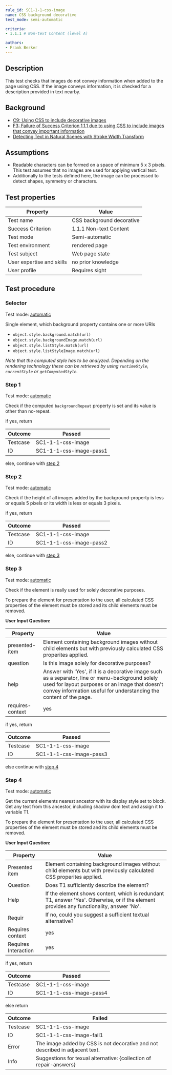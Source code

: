 ```yaml
---
rule_id: SC1-1-1-css-image
name: CSS background decorative
test_mode: semi-automatic

criteria:
- 1.1.1 # Non-text Content (level A)

authors:
- Frank Berker
---
```


## Description

This test checks that images do not convey information when added to the page using CSS. If the image conveys information, it is checked for a description provided in text nearby.

## Background

- [C9: Using CSS to include decorative images](http://www.w3.org/WAI/GL/WCAG20-TECHS/C9)
- [F3: Failure of Success Criterion 1.1.1 due to using CSS to include images that convey important information](http://www.w3.org/TR/WCAG20-TECHS/F3)
- [Detecting Text in Natural Scenes with Stroke Width Transform](http://research.microsoft.com/pubs/149305/1509.pdf)

## Assumptions

- Readable characters can be formed on a space of minimum 5 x 3 pixels. This test assumes that no images are used for applying vertical text.
- Additionally to the tests defined here, the image can be processed to detect shapes, symmetry or characters.

## Test properties

| Property          | Value
|-------------------|----
| Test name         | CSS background decorative
| Success Criterion | 1.1.1 Non-text Content
| Test mode         | Semi-automatic
| Test environment  | rendered page
| Test subject      | Web page state
| User expertise and skills | no prior knowledge
| User profile      | Requires sight

## Test procedure

### Selector

Test mode: [automatic][AUTO]

Single element, which background property contains one or more URIs

- `object.style.background.match(url)`
- `object.style.backgroundImage.match(url)`
- `object.style.listStyle.match(url)`
- `object.style.listStyleImage.match(url)`

*Note that the computed style has to be analyzed. Depending on the rendering technology these can be retrieved by using `runtimeStyle`, `currentStyle` or `getComputedStyle`.*

### Step 1

Test mode: [automatic][AUTO]

Check if the computed `backgroundRepeat` property is set and its value is other than no-repeat.

if yes, return

| Outcome  | Passed
|----------|-----
| Testcase | SC1-1-1-css-image
| ID       | SC1-1-1-css-image-pass1

else, continue with [step 2](#step-2)

### Step 2

Test mode: [automatic][AUTO]

Check if the height of all images added by the background-property is less or equals 5 pixels or its width is less or equals 3 pixels.

if yes, return

| Outcome  | Passed
|----------|-----
| Testcase | SC1-1-1-css-image
| ID       | SC1-1-1-css-image-pass2

else, continue with [step 3](#step-3)

### Step 3

Test mode: [automatic][MANUAL]

Check if the element is really used for solely decorative purposes.

To prepare the element for presentation to the user, all calculated CSS properties of the element must be stored and its child elements must be removed.

**User Input Question:**

| Property             | Value
|----------------------|---------
| presented-item   | Element containing background images without child elements but with previously calculated CSS properites applied.
| question         | Is this image solely for decorative purposes?
| help             | Answer with 'Yes', if it is a decorative image such as a separator, line or menu-background solely used for layout purposes or an image that doesn't convey information useful for understanding the content of the page.
| requires-context | yes

if yes, return

| Outcome  | Passed
|----------|-----
| Testcase | SC1-1-1-css-image
| ID       | SC1-1-1-css-image-pass3

else continue with [step 4](#step-4)

### Step 4

Test mode: [automatic][MANUAL]

Get the current elements nearest ancestor with its display style set to block.
Get any text from this ancestor, including shadow dom text and assign it to variable T1.

To prepare the element for presentation to the user, all calculated CSS properties of the element must be stored and its child elements must be removed.

**User Input Question:**

| Property             | Value
|----------------------|---------
| Presented item       | Element containing background images without child elements but with previously calculated CSS properites applied.
| Question             | Does T1 sufficiently describe the element?
| Help                 | If the element shows content, which is redundant T1, answer 'Yes'. Otherwise, or if the element provides any functionality, answer 'No'.
| Requir               | If no, could you suggest a sufficient textual alternative?
| Requires context     | yes
| Requires Interaction | yes

if yes, return

| Outcome  | Passed
|----------|-----
| Testcase | SC1-1-1-css-image
| ID       | SC1-1-1-css-image-pass4

else return

| Outcome  | Failed
|----------|-----
| Testcase | SC1-1-1-css-image
| ID       | SC1-1-1-css-image-fail1
| Error    | The image added by CSS is not decorative and not described in adjacent text.
| Info     | Suggestions for texual alternative: {collection of repair-answers}

[AUTO]: ../pages/test-modes.html#automatic
[MANUAL]: ../pages/test-modes.html#manual